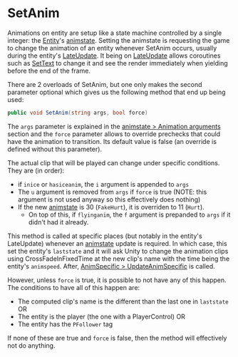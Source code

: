 # SetAnim

Animations on entity are setup like a state machine controlled by a single integer: the [Entity](../../Entity.md)'s [animstate](animstate.md). Setting the animstate is requesting the game to change the animation of an entity whenever SetAnim occurs, usually during the entity's [LateUpdate](../Update%20process/Unity%20events/LateUpdate.md). It being on [LateUpdate](../Update%20process/Unity%20events/LateUpdate.md) allows coroutines such as [SetText](../../../SetText/SetText.md) to change it and see the render immediately when yielding before the end of the frame.

There are 2 overloads of SetAnim, but one only makes the second parameter optional which gives us the following method that end up being used:

````cs
public void SetAnim(string args, bool force)
````

The `args` parameter is explained in the [animstate > Animation arguments](animstate.md#animation-arguments) section and the `force` parameter allows to override prechecks that could have the animation to transition. Its default value is false (an override is defined without this parameter).

The actual clip that will be played can change under specific conditions. They are (in order):

* if `inice` or `hasiceanim`, the `i` argument is appended to `args`
* The `u` argument is removed from `args` if `force` is true (NOTE: this argument is not used anyway so this effectively does nothing)
* If the new [animstate](animstate.md) is 30 (`FakeHurt`), it is overriden to 11 (`Hurt`). 
  * On top of this, if `flyinganim`, the `f` argument is prepanded to `args` if it didn't had it already.

This method is called at specific places (but notably in the entity's LateUpdate) whenever an [animstate](animstate.md) update is required. In which case, this set the entity's `laststate` and it will ask Unity to change the animation clips using CrossFadeInFixedTime at the new clip's name with the time being the entity's `animspeed`. After, [AnimSpecific > UpdateAnimSpecific](AnimSpecific.md#updateanimspecific) is called.

However, unless `force` is true, it is possible to not have any of this happen. The conditions to have all of this happen are:

* The computed clip's name is the different than the last one in `laststate` OR
* The entity is the player (the one with a PlayerControl) OR
* The entity has the `PFollower` tag

If none of these are true and `force` is false, then the method will effectively not do anything.
